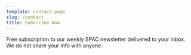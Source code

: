```yaml
---
template: contact-page
slug: /contact
title: Subscribe Now
---
```

Free subscription to our weekly SPAC newsletter delivered to your inbox. We do not share your info with anyone.
